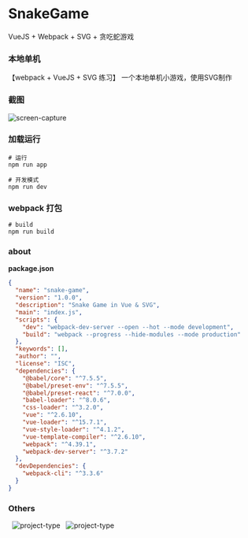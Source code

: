 # SnakeGame
 VueJS + Webpack + SVG + 贪吃蛇游戏
### 本地单机  
【webpack + VueJS + SVG 练习】
一个本地单机小游戏，使用SVG制作  
### 截图  
![screen-capture](https://www.cnblogs.com/images/cnblogs_com/Orcim/1508992/o_screen-shot.png)
### 加载运行
``` shell
# 运行
npm run app
```
``` shell
# 开发模式
npm run dev
```
### webpack 打包
``` shell
# build
npm run build
```
### about
**package.json**
```json
{
  "name": "snake-game",
  "version": "1.0.0",
  "description": "Snake Game in Vue & SVG",
  "main": "index.js",
  "scripts": {
    "dev": "webpack-dev-server --open --hot --mode development",
    "build": "webpack --progress --hide-modules --mode production"
  },
  "keywords": [],
  "author": "",
  "license": "ISC",
  "dependencies": {
    "@babel/core": "^7.5.5",
    "@babel/preset-env": "^7.5.5",
    "@babel/preset-react": "^7.0.0",
    "babel-loader": "^8.0.6",
    "css-loader": "^3.2.0",
    "vue": "^2.6.10",
    "vue-loader": "^15.7.1",
    "vue-style-loader": "^4.1.2",
    "vue-template-compiler": "^2.6.10",
    "webpack": "^4.39.1",
    "webpack-dev-server": "^3.7.2"
  },
  "devDependencies": {
    "webpack-cli": "^3.3.6"
  }
}
```
### Others
 &nbsp; ![project-type](https://img.shields.io/badge/NodeJS-10.15.3-81b448.svg) &nbsp; ![project-type](https://img.shields.io/badge/Webpack-4.39.1-8ed6fb.svg)